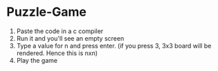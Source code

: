 # Puzzle-Game

1. Paste the code in a c compiler
2. Run it and you'll see an empty screen
3. Type a value for n and press enter. (if you press 3, 3x3 board will be rendered. Hence this is nxn)
4. Play the game
